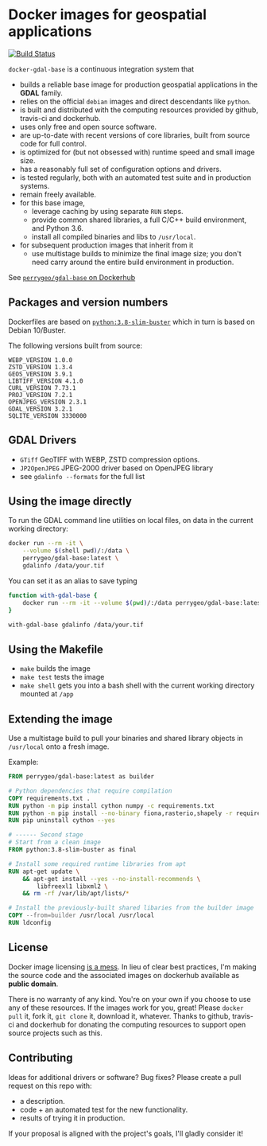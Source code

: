 # Docker images for geospatial applications

[![Build Status](https://travis-ci.com/perrygeo/docker-gdal-base.svg?branch=master)](https://travis-ci.com/perrygeo/docker-gdal-base)

`docker-gdal-base` is a continuous integration system that

- builds a reliable base image for production geospatial applications in the **GDAL** family.
- relies on the official `debian` images and direct descendants like `python`.
- is built and distributed with the computing resources provided by github, travis-ci and dockerhub.
- uses only free and open source software.
- are up-to-date with recent versions of core libraries, built from source code for full control.
- is optimized for (but not obsessed with) runtime speed and small image size.
- has a reasonably full set of configuration options and drivers.
- is tested regularly, both with an automated test suite and in production systems.
- remain freely available.
- for this base image,
  - leverage caching by using separate `RUN` steps.
  - provide common shared libraries, a full C/C++ build environment, and Python 3.6.
  - install all compiled binaries and libs to `/usr/local`.
- for subsequent production images that inherit from it
  - use multistage builds to minimize the final image size; you don't need carry around the entire build environment in production.

See [`perrygeo/gdal-base` on Dockerhub](https://hub.docker.com/r/perrygeo/gdal-base)

## Packages and version numbers

Dockerfiles are based on [`python:3.8-slim-buster`](https://github.com/docker-library/python/blob/master/3.8/buster/slim/Dockerfile) which in turn is based on Debian 10/Buster.

The following versions built from source:

```
WEBP_VERSION 1.0.0
ZSTD_VERSION 1.3.4
GEOS_VERSION 3.9.1
LIBTIFF_VERSION 4.1.0
CURL_VERSION 7.73.1
PROJ_VERSION 7.2.1
OPENJPEG_VERSION 2.3.1
GDAL_VERSION 3.2.1
SQLITE_VERSION 3330000
```

## GDAL Drivers

- `GTiff` GeoTIFF with WEBP, ZSTD compression options.
- `JP2OpenJPEG` JPEG-2000 driver based on OpenJPEG library
- see `gdalinfo --formats` for the full list

## Using the image directly

To run the GDAL command line utilities on local files, on data in the current working directory:

```bash
docker run --rm -it \
    --volume $(shell pwd)/:/data \
    perrygeo/gdal-base:latest \
    gdalinfo /data/your.tif
```

You can set it as an alias to save typing

```bash
function with-gdal-base {
    docker run --rm -it --volume $(pwd)/:/data perrygeo/gdal-base:latest "$@"
}

with-gdal-base gdalinfo /data/your.tif
```

## Using the Makefile

- `make` builds the image
- `make test` tests the image
- `make shell` gets you into a bash shell with the current working directory mounted at `/app`

## Extending the image

Use a multistage build to pull your binaries and shared library objects in `/usr/local` onto a fresh image.

Example:

```Dockerfile
FROM perrygeo/gdal-base:latest as builder

# Python dependencies that require compilation
COPY requirements.txt .
RUN python -m pip install cython numpy -c requirements.txt
RUN python -m pip install --no-binary fiona,rasterio,shapely -r requirements.txt
RUN pip uninstall cython --yes

# ------ Second stage
# Start from a clean image
FROM python:3.8-slim-buster as final

# Install some required runtime libraries from apt
RUN apt-get update \
    && apt-get install --yes --no-install-recommends \
        libfreexl1 libxml2 \
    && rm -rf /var/lib/apt/lists/*

# Install the previously-built shared libaries from the builder image
COPY --from=builder /usr/local /usr/local
RUN ldconfig
```

## License

Docker image licensing [is a mess](https://opensource.stackexchange.com/a/7015).
In lieu of clear best practices, I'm making the source code and the associated images on dockerhub
available as **public domain**.

There is no warranty of any kind.
You're on your own if you choose to use any of these resources.
If the images work for you, great!
Please `docker pull` it, fork it, `git clone` it, download it, whatever.
Thanks to github, travis-ci and dockerhub
for donating the computing resources to support open source projects such as this.

## Contributing

Ideas for additional drivers or software? Bug fixes? Please create a pull request on this repo with:

- a description.
- code + an automated test for the new functionality.
- results of trying it in production.

If your proposal is aligned with the project's goals, I'll gladly consider it!
